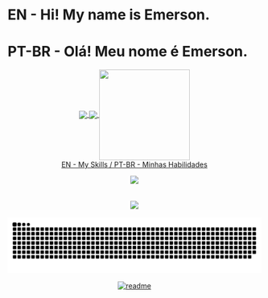 <h1> EN - Hi! My name is Emerson. </h1>
<h1> PT-BR - Olá! Meu nome é Emerson. </h1>

<div align="center">
  <a href="https://github.com/DevEmersonSouza">
  <img height="180em"   align="center" src="https://github-readme-stats.vercel.app/api?username=DevEmersonSouza&show_icons=true&theme=react&include_all_commits=true&count_private=true"/>
  <img height="180em"  align="center" src="https://github-readme-stats.vercel.app/api/top-langs/?username=DevEmersonSouza&layout=compact&langs_count=7&theme=react" />
<img align="center" width="180" height="180" src="https://i.pinimg.com/736x/9c/83/ba/9c83bad7d23250df2264b3936bf2b928.jpg">
 <br>
<div  align="center">
  EN - My Skills / PT-BR - Minhas Habilidades
 <p align="center">
  <a href="https://skillicons.dev">
    <img src="https://skillicons.dev/icons?i=js,html,css,nodejs,react,visualstudio,wordpress,figma,sass,vercel" />
  </a>
</p>
</div>
  <br>
    <div align="center">
<a href="https://www.linkedin.com/in/emersonsouzasilva/" target="_blank"><img src="https://img.shields.io/badge/-LinkedIn-%230077B5?style=for-the-badge&logo=linkedin&logoColor=white" target="_blank"></a> 
  
  ![Snake animation](https://github.com/ellen2121/ellen2121/blob/output/github-contribution-grid-snake.svg)
 
</div>
    
[![readme](https://github-readme-stats.vercel.app/api/pin/?username=ELLEN2121&repo=ELLEN2121&theme=react)](https://github.com/ELLEN2121/ELLEN2121)
